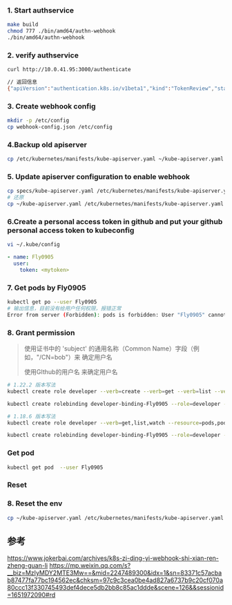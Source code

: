 ### 1. Start authservice

```sh
make build
chmod 777 ./bin/amd64/authn-webhook 
./bin/amd64/authn-webhook
```

### 2. verify authservice

```sh
curl http://10.0.41.95:3000/authenticate

// 返回信息
{"apiVersion":"authentication.k8s.io/v1beta1","kind":"TokenReview","status":{"user":{}}}
```

### 3. Create webhook config

```sh
mkdir -p /etc/config
cp webhook-config.json /etc/config
```

### 4.Backup old apiserver

```sh
cp /etc/kubernetes/manifests/kube-apiserver.yaml ~/kube-apiserver.yaml
```

### 5. Update apiserver configuration to enable webhook

```sh
cp specs/kube-apiserver.yaml /etc/kubernetes/manifests/kube-apiserver.yaml
# 还原
cp ~/kube-apiserver.yaml /etc/kubernetes/manifests/kube-apiserver.yaml
```

### 6.Create a personal access token in github and put your github personal access token to kubeconfig

```sh
vi ~/.kube/config
```

```yaml
- name: Fly0905
  user:
    token: <mytoken>
```

### 7. Get pods by Fly0905

```sh
kubectl get po --user Fly0905
# 输出信息，目前没有给用户任何权限，报错正常
Error from server (Forbidden): pods is forbidden: User "Fly0905" cannot list resource "pods" in API group "" in the namespace "default"
```

### 8. Grant permission

> 使用证书中的 'subject' 的通用名称（Common Name）字段（例如，"/CN=bob"）来 确定用户名
>
> 使用GIthub的用户名 来确定用户名

```sh
# 1.22.2 版本写法
kubectl create role developer --verb=create --verb=get --verb=list --verb=update --verb=delete --2-pod-resource=pods

kubectl create rolebinding developer-binding-Fly0905 --role=developer --user=Fly0905

# 1.18.6 版本写法
kubectl create role developer --verb=get,list,watch --resource=pods,pods/status

kubectl create rolebinding developer-binding-Fly0905 --role=developer --user=Fly0905
```

### Get pod

```bash
kubectl get pod  --user Fly0905
```

### Reset

### 8. Reset the env

```sh
cp ~/kube-apiserver.yaml /etc/kubernetes/manifests/kube-apiserver.yaml
```



## 参考

https://www.jokerbai.com/archives/k8s-zi-ding-yi-webhook-shi-xian-ren-zheng-guan-li
https://mp.weixin.qq.com/s?__biz=MzIyMDY2MTE3Mw==&mid=2247489300&idx=1&sn=83371c57acbab87477fa77bc194562ec&chksm=97c9c3cea0be4ad827a6737b9c20cf070a80ccc13f330745493def4dece5db2bb8c85ac1ddde&scene=126&&sessionid=1651972090#rd